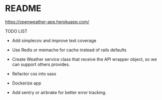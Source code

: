 # README

https://openweather-app.herokuapp.com/ 

TODO LIST

* Add simplecov and improve test coverage

* Use Redis or memache for cache instead of rails defaults

* Create Weather service class that receive the API wrapper object, so we can support others provides.

* Refactor css into sass

* Dockerize app

* Add sentry or airbrake for better error tracking.

